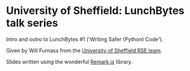 # University of Sheffield: LunchBytes talk series

Intro and outro to LunchBytes #1 ('Writing Safer (Python) Code').

Given by Will Furnass from 
the [University of Sheffield RSE team](https://rse.shef.ac.uk).

Slides written using the wonderful [Remark.js](https://remarkjs.com/) library.
